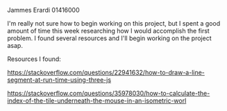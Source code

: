 Jammes Erardi
01416000

I'm really not sure how to begin working on this project, but I spent a good amount of time this week researching how I would accomplish the first problem. I found several resources and I'll begin working on the project asap.


Resources I found:

https://stackoverflow.com/questions/22941632/how-to-draw-a-line-segment-at-run-time-using-three-js 

https://stackoverflow.com/questions/35978030/how-to-calculate-the-index-of-the-tile-underneath-the-mouse-in-an-isometric-worl

